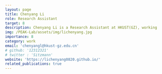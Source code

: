 ```yaml
---
layout: page
title: Chenyang Li
role: Research Assistant
target: 8
description: Chenyang Li is a Research Assistant at HKUST(GZ), working in the PEAK Lab with Prof. Changhao Chen. He is also pursuing a Master of Science in Data Science at Nanyang Technological University. He is interested in embodied AI, robot perception and decision-making, and adversarial robustness in deep and reinforcement learning.
img: /PEAK-Lab/assets/img/lichenyang.jpg
importance: 8
category: work
email: 'chenyangl@hkust-gz.edu.cn'
# github: '12312321'
# twitter : 'Sitzmann'
website: 'https://lichenyang0820.github.io/'
related_publications: true
---
```


